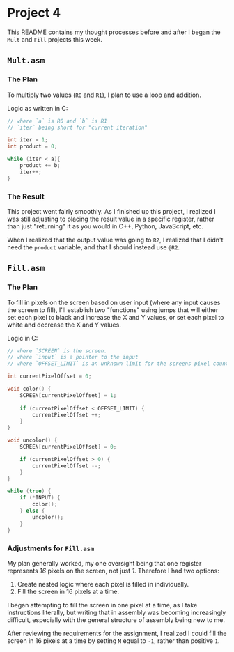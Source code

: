 # Project 4

This README contains my thought processes before and after I began the `Mult` and `Fill` projects this week.


## `Mult.asm`

### The Plan

To multiply two values (`R0` and `R1`), I plan to use a loop and addition.

Logic as written in C:

```c
// where `a` is R0 and `b` is R1
// `iter` being short for "current iteration"

int iter = 1;
int product = 0;

while (iter < a){
    product += b;
    iter++;
}
```

### The Result

This project went fairly smoothly. As I finished up this project, I realized I was still adjusting to placing the result value in a specific register, rather than just "returning" it as you would in C++, Python, JavaScript, etc.

When I realized that the output value was going to `R2`, I realized that I didn't need the `product` variable, and that I should instead use `@R2`.


## `Fill.asm`

### The Plan

To fill in pixels on the screen based on user input (where any input causes the screen to fill), I'll establish two "functions" using jumps that will either set each pixel to black and increase the X and Y values, or set each pixel to white and decrease the X and Y values.

Logic in C:

```c
// where `SCREEN` is the screen.
// where `input` is a pointer to the input
// where `OFFSET_LIMIT` is an unknown limit for the screens pixel count.

int currentPixelOffset = 0;

void color() {
    SCREEN[currentPixelOffset] = 1;
    
    if (currentPixelOffset < OFFSET_LIMIT) {
        currentPixelOffset ++;
    }
}

void uncolor() {
    SCREEN[currentPixelOffset] = 0;

    if (currentPixelOffset > 0) {
        currentPixelOffset --;
    }
}

while (true) {
    if (*INPUT) {
        color();
    } else {
        uncolor();
    }
}
```


### Adjustments for `Fill.asm`

My plan generally worked, my one oversight being that one register represents *16* pixels on the screen, not just *1*. Therefore I had two options:

1. Create nested logic where each pixel is filled in individually.
2. Fill the screen in 16 pixels at a time.

I began attempting to fill the screen in one pixel at a time, as I take instructions literally, but writing that in assembly was becoming increasingly difficult, especially with the general structure of assembly being new to me.

After reviewing the requirements for the assignment, I realized I could fill the screen in 16 pixels at a time by setting `M` equal to `-1`, rather than positive `1`.
